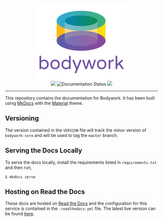 <div align="center">
<img src="docs/images/bodywork_logo.png"/>
</div>

<div align="center">
<img src="https://circleci.com/gh/bodywork-ml/bodywork-docs.svg?style=shield"/>
<img src='https://readthedocs.org/projects/bodywork/badge/?version=latest' alt='Documentation Status' />
<img src="https://img.shields.io/github/license/bodywork-ml/bodywork-core?color=success"/>
</div>

---

This repository contains the documentation for Bodywork. It has been built using [MkDocs](https://www.mkdocs.org) with the [Material](https://squidfunk.github.io/mkdocs-material/) theme. 

## Versioning

The version contained in the `VERSION` file will track the minor version of `bodywork-core` and will be used to tag the `master` branch.

## Serving the Docs Locally

To serve the docs locally, install the requirements listed in `requirements.txt` and then run,

```text
$ mkdocs serve
```

## Hosting on Read the Docs

These docs are hosted on [Read the Docs](https://readthedocs.org) and the configuration for this service is contained in the `.readthedocs.yml` file. The latest live version can be found [here](https://bodywork.readthedocs.io/en/latest/).
